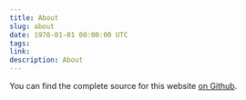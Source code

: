 ```yaml
---
title: About
slug: about
date: 1970-01-01 00:00:00 UTC
tags: 
link: 
description: About
---
```

You can find the complete source for this website [on Github](https://github.com/mbertagna/michael-bertagna.git).
